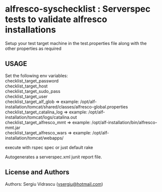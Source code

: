 

alfresco-syschecklist : Serverspec tests to validate alfresco installations
======================

Setup your test target machine in the test.properties file
along with the other properties as required


USAGE
-----

Set the following env variables:  
checklist_target_password    
checklist_target_host    
checklist_target_sudo_pass     
checklist_target_user     
checklist_target_alf_glob => example: /opt/alf-installation/tomcat/shared/classes/alfresco-global.properties    
checklist_target_catalina_log => example: /opt/alf-installation/tomcat/logs/catalina.out   
checklist_target_alfresco_mmt => example: /opt/alf-installation/bin/alfresco-mmt.jar   
checklist_target_alfresco_wars => example: /opt/alf-installation/tomcat/webapps/   

execute with rspec spec
or just default rake

Autogenerates a serverspec.xml junit report file.

License and Authors
-------------------
Authors: Sergiu Vidrascu (vsergiu@hotmail.com)